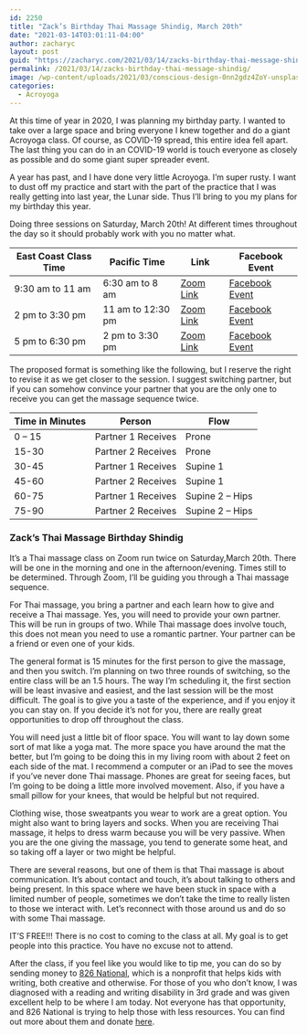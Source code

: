 ```yaml
---
id: 2250
title: "Zack’s Birthday Thai Massage Shindig, March 20th"
date: "2021-03-14T03:01:11-04:00"
author: zacharyc
layout: post
guid: "https://zacharyc.com/2021/03/14/zacks-birthday-thai-message-shindig/"
permalink: /2021/03/14/zacks-birthday-thai-message-shindig/
image: /wp-content/uploads/2021/03/conscious-design-0nn2gdz4ZoY-unsplash-740x430.jpg
categories:
  - Acroyoga
---
```


At this time of year in 2020, I was planning my birthday party. I wanted to take over a large space and bring everyone I knew together and do a giant Acroyoga class. Of course, as COVID-19 spread, this entire idea fell apart. The last thing you can do in an COVID-19 world is touch everyone as closely as possible and do some giant super spreader event.

A year has past, and I have done very little Acroyoga. I’m super rusty. I want to dust off my practice and start with the part of the practice that I was really getting into last year, the Lunar side. Thus I’ll bring to you my plans for my birthday this year.

Doing three sessions on Saturday, March 20th! At different times throughout the day so it should probably work with you no matter what.

| East Coast Class Time | Pacific Time      | Link                                                                                                                                                                                              | Facebook Event                              |
| --------------------- | ----------------- | ------------------------------------------------------------------------------------------------------------------------------------------------------------------------------------------------- | ------------------------------------------- |
| 9:30 am to 11 am      | 6:30 am to 8 am   | [Zoom Link](https://www.google.com/url?q=https://us02web.zoom.us/j/82041744343?pwd%3DOXlFQnFPaXJ3WVl3NUZ2U0JkTGlhUT09&sa=D&source=calendar&ust=1616430796272000&usg=AOvVaw2XhBHKZjrRRCkFfyLFBPwW) | [Facebook Event](https://fb.me/e/4941eoKYM) |
| 2 pm to 3:30 pm       | 11 am to 12:30 pm | [Zoom Link](https://us02web.zoom.us/j/88698835250?pwd=RjZXU3ZjR3FVU0d1N1dRMnRScStFUT09)                                                                                                           | [Facebook Event](https://fb.me/e/1ftAHrAah) |
| 5 pm to 6:30 pm       | 2 pm to 3:30 pm   | [Zoom Link](https://us02web.zoom.us/j/82940053078?pwd=MUNRRkRtOFp3NG81a3RNanZiTXZZZz09)                                                                                                           | [Facebook Event](https://fb.me/e/bz0pxhG5c) |

The proposed format is something like the following, but I reserve the right to revise it as we get closer to the session. I suggest switching partner, but if you can somehow convince your partner that you are the only one to receive you can get the massage sequence twice.

| **Time in Minutes** | **Person**         | **Flow**        |
| ------------------- | ------------------ | --------------- |
| 0 – 15              | Partner 1 Receives | Prone           |
| 15-30               | Partner 2 Receives | Prone           |
| 30-45               | Partner 1 Receives | Supine 1        |
| 45-60               | Partner 2 Receives | Supine 1        |
| 60-75               | Partner 1 Receives | Supine 2 – Hips |
| 75-90               | Partner 2 Receives | Supine 2 – Hips |

### Zack’s Thai Massage Birthday Shindig

It’s a Thai massage class on Zoom run twice on Saturday,March 20th. There will be one in the morning and one in the afternoon/evening. Times still to be determined. Through Zoom, I’ll be guiding you through a Thai massage sequence.

For Thai massage, you bring a partner and each learn how to give and receive a Thai massage. Yes, you will need to provide your own partner. This will be run in groups of two. While Thai massage does involve touch, this does not mean you need to use a romantic partner. Your partner can be a friend or even one of your kids.

The general format is 15 minutes for the first person to give the massage, and then you switch. I’m planning on two three rounds of switching, so the entire class will be an 1.5 hours. The way I’m scheduling it, the first section will be least invasive and easiest, and the last session will be the most difficult. The goal is to give you a taste of the experience, and if you enjoy it you can stay on. If you decide it’s not for you, there are really great opportunities to drop off throughout the class.

You will need just a little bit of floor space. You will want to lay down some sort of mat like a yoga mat. The more space you have around the mat the better, but I’m going to be doing this in my living room with about 2 feet on each side of the mat. I recommend a computer or an iPad to see the moves if you’ve never done Thai massage. Phones are great for seeing faces, but I’m going to be doing a little more involved movement. Also, if you have a small pillow for your knees, that would be helpful but not required.

Clothing wise, those sweatpants you wear to work are a great option. You might also want to bring layers and socks. When you are receiving Thai massage, it helps to dress warm because you will be very passive. When you are the one giving the massage, you tend to generate some heat, and so taking off a layer or two might be helpful.

There are several reasons, but one of them is that Thai massage is about communication. It’s about contact and touch, it’s about talking to others and being present. In this space where we have been stuck in space with a limited number of people, sometimes we don’t take the time to really listen to those we interact with. Let’s reconnect with those around us and do so with some Thai massage.

IT’S FREE!!! There is no cost to coming to the class at all. My goal is to get people into this practice. You have no excuse not to attend.

After the class, if you feel like you would like to tip me, you can do so by sending money to [826 National](https://826national.org/), which is a nonprofit that helps kids with writing, both creative and otherwise. For those of you who don’t know, I was diagnosed with a reading and writing disability in 3rd grade and was given excellent help to be where I am today. Not everyone has that opportunity, and 826 National is trying to help those with less resources. You can find out more about them and donate [here](https://826national.org/).
